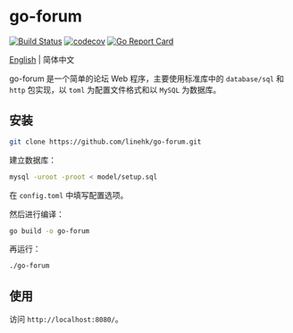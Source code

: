 # go-forum

[![Build Status](https://travis-ci.org/linehk/go-forum.svg?branch=master)](https://travis-ci.org/linehk/go-forum)
[![codecov](https://codecov.io/gh/linehk/go-forum/branch/master/graph/badge.svg)](https://codecov.io/gh/linehk/go-forum)
[![Go Report Card](https://goreportcard.com/badge/github.com/linehk/go-forum)](https://goreportcard.com/report/github.com/linehk/go-forum)

[English](./README-en.md "English") | 简体中文

go-forum 是一个简单的论坛 Web 程序，主要使用标准库中的 `database/sql` 和 `http` 包实现，以 `toml` 为配置文件格式和以 `MySQL` 为数据库。

## 安装

```bash
git clone https://github.com/linehk/go-forum.git
```

建立数据库：

```bash
mysql -uroot -proot < model/setup.sql
```

在 `config.toml` 中填写配置选项。

然后进行编译：

```bash
go build -o go-forum
```

再运行：

```bash
./go-forum
```

## 使用

访问 `http://localhost:8080/`。